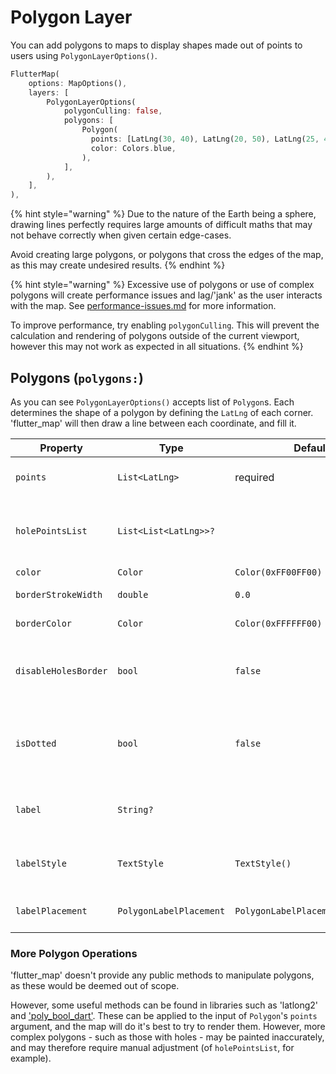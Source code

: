 # Polygon Layer

You can add polygons to maps to display shapes made out of points to users using `PolygonLayerOptions()`.

```dart
FlutterMap(
    options: MapOptions(),
    layers: [
        PolygonLayerOptions(
            polygonCulling: false,
            polygons: [
                Polygon(
                  points: [LatLng(30, 40), LatLng(20, 50), LatLng(25, 45),],
                  color: Colors.blue,
                ),
            ],
        ),
    ],
),
```

{% hint style="warning" %}
Due to the nature of the Earth being a sphere, drawing lines perfectly requires large amounts of difficult maths that may not behave correctly when given certain edge-cases.

Avoid creating large polygons, or polygons that cross the edges of the map, as this may create undesired results.
{% endhint %}

{% hint style="warning" %}
Excessive use of polygons or use of complex polygons will create performance issues and lag/'jank' as the user interacts with the map. See [performance-issues.md](../../faqs/performance-issues.md "mention") for more information.

To improve performance, try enabling `polygonCulling`. This will prevent the calculation and rendering of polygons outside of the current viewport, however this may not work as expected in all situations.
{% endhint %}

## Polygons (`polygons:`)

As you can see `PolygonLayerOptions()` accepts list of `Polygon`s. Each determines the shape of a polygon by defining the `LatLng` of each corner. 'flutter\_map' will then draw a line between each coordinate, and fill it.

| Property             | Type                    | Defaults                          | Description                                                |
| -------------------- | ----------------------- | --------------------------------- | ---------------------------------------------------------- |
| `points`             | `List<LatLng>`          | required                          | The coordinates of each vertex                             |
| `holePointsList`     | `List<List<LatLng>>?`   |                                   | The coordinates of each vertex to 'cut-out' from the shape |
| `color`              | `Color`                 | `Color(0xFF00FF00)`               | Fill color                                                 |
| `borderStrokeWidth`  | `double`                | `0.0`                             | Width of the border                                        |
| `borderColor`        | `Color`                 | `Color(0xFFFFFF00)`               | Color of the border                                        |
| `disableHolesBorder` | `bool`                  | `false`                           | Whether to apply the border at the edge of 'cut-outs'      |
| `isDotted`           | `bool`                  | `false`                           | Whether to make the border dotted/dashed instead of solid  |
| `label`              | `String?`               |                                   | Text to display as label in center of polygon              |
| `labelStyle`         | `TextStyle`             | `TextStyle()`                     | Custom styling to apply to the label                       |
| `labelPlacement`     | `PolygonLabelPlacement` | `PolygonLabelPlacement.polylabel` | Where to place the label in the polygon                    |

### More Polygon Operations

'flutter\_map' doesn't provide any public methods to manipulate polygons, as these would be deemed out of scope.

However, some useful methods can be found in libraries such as 'latlong2' and ['poly\_bool\_dart'](https://github.com/mohammedX6/poly\_bool\_dart). These can be applied to the input of `Polygon`'s `points` argument, and the map will do it's best to try to render them. However, more complex polygons - such as those with holes - may be painted inaccurately, and may therefore require manual adjustment (of `holePointsList`, for example).
